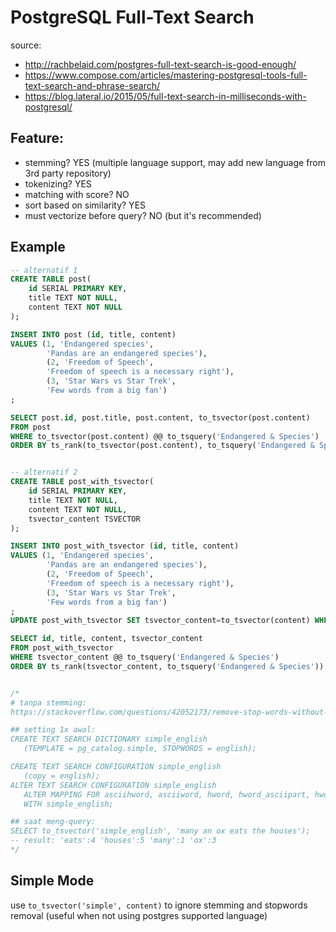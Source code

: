# PostgreSQL Full-Text Search
source:
- http://rachbelaid.com/postgres-full-text-search-is-good-enough/
- https://www.compose.com/articles/mastering-postgresql-tools-full-text-search-and-phrase-search/
- https://blog.lateral.io/2015/05/full-text-search-in-milliseconds-with-postgresql/

## Feature:
- stemming? YES (multiple language support, may add new language from 3rd party repository)
- tokenizing? YES
- matching with score? NO
- sort based on similarity? YES
- must vectorize before query? NO (but it's recommended)

## Example
```sql
-- alternatif 1
CREATE TABLE post(
	id SERIAL PRIMARY KEY,
	title TEXT NOT NULL,
	content TEXT NOT NULL
);

INSERT INTO post (id, title, content)
VALUES (1, 'Endangered species',
		'Pandas are an endangered species'),
		(2, 'Freedom of Speech',
		'Freedom of speech is a necessary right'),
		(3, 'Star Wars vs Star Trek',
		'Few words from a big fan')
;

SELECT post.id, post.title, post.content, to_tsvector(post.content)
FROM post
WHERE to_tsvector(post.content) @@ to_tsquery('Endangered & Species')
ORDER BY ts_rank(to_tsvector(post.content), to_tsquery('Endangered & Species')) DESC;


-- alternatif 2
CREATE TABLE post_with_tsvector(
	id SERIAL PRIMARY KEY,
	title TEXT NOT NULL,
	content TEXT NOT NULL,
	tsvector_content TSVECTOR
);

INSERT INTO post_with_tsvector (id, title, content)
VALUES (1, 'Endangered species',
		'Pandas are an endangered species'),
		(2, 'Freedom of Speech',
		'Freedom of speech is a necessary right'),
		(3, 'Star Wars vs Star Trek',
		'Few words from a big fan')
;
UPDATE post_with_tsvector SET tsvector_content=to_tsvector(content) WHERE tsvector_content IS NULL;

SELECT id, title, content, tsvector_content
FROM post_with_tsvector
WHERE tsvector_content @@ to_tsquery('Endangered & Species')
ORDER BY ts_rank(tsvector_content, to_tsquery('Endangered & Species')) DESC;


/*
# tanpa stemming:
https://stackoverflow.com/questions/42052173/remove-stop-words-without-stemming-in-postgresql

## setting 1x awal:
CREATE TEXT SEARCH DICTIONARY simple_english
   (TEMPLATE = pg_catalog.simple, STOPWORDS = english);

CREATE TEXT SEARCH CONFIGURATION simple_english
   (copy = english);
ALTER TEXT SEARCH CONFIGURATION simple_english
   ALTER MAPPING FOR asciihword, asciiword, hword, hword_asciipart, hword_part, word
   WITH simple_english;

## saat meng-query:
SELECT to_tsvector('simple_english', 'many an ox eats the houses');
-- result: 'eats':4 'houses':5 'many':1 'ox':3
*/
```

## Simple Mode
use ```to_tsvector('simple', content)``` to ignore stemming and stopwords removal (useful when not using postgres supported language)
